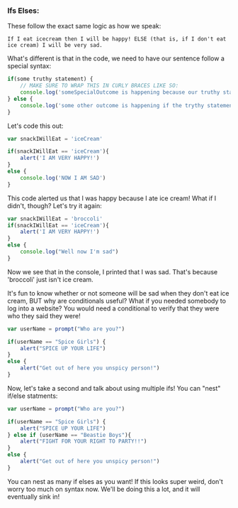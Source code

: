 ### Ifs Elses:
These follow the exact same logic as how we speak:

` If I eat icecream then I will be happy! ELSE (that is, if I don't eat ice cream) I will be very sad. `

What's different is that in the code, we need to have our sentence follow a special syntax:

```javascript
if(some truthy statement) {
	// MAKE SURE TO WRAP THIS IN CURLY BRACES LIKE SO:
	console.log('someSpecialOutcome is happening because our truthy statement was true')
} else {
	console.log('some other outcome is happening if the trythy statement is false')
}
```

Let's code this out:

```javascript
var snackIWillEat = 'iceCream'

if(snackIWillEat == 'iceCream'){
	alert('I AM VERY HAPPY!')
}
else {
	console.log('NOW I AM SAD')
}
```

This code alerted us that I was happy because I ate ice cream! What if I didn't, though? Let's try it again:

```javascript
var snackIWillEat = 'broccoli'
if(snackIWillEat == 'iceCream'){
	alert('I AM VERY HAPPY!')
}
else {
	console.log("Well now I'm sad")
}
```

Now we see that in the console, I printed that I was sad. That's because 'broccoli' just isn't ice cream.

It's fun to know whether or not someone will be sad when they don't eat ice cream, BUT why are conditionals useful? What if you needed somebody to log into a website? You would need a conditional to verify that they were who they said they were!

```javascript
var userName = prompt("Who are you?")

if(userName == "Spice Girls") {
	alert("SPICE UP YOUR LIFE")
}
else {
	alert("Get out of here you unspicy person!")
}
```

Now, let's take a second and talk about using multiple ifs! You can "nest" if/else statments:

```javascript
var userName = prompt("Who are you?")

if(userName == "Spice Girls") {
	alert("SPICE UP YOUR LIFE")
} else if (userName == "Beastie Boys"){
	alert("FIGHT FOR YOUR RIGHT TO PARTY!!")
}
else {
	alert("Get out of here you unspicy person!")
}
```

You can nest as many if elses as you want! If this looks super weird, don't worry too much on syntax now. We'll be doing this a lot, and it will eventually sink in!
